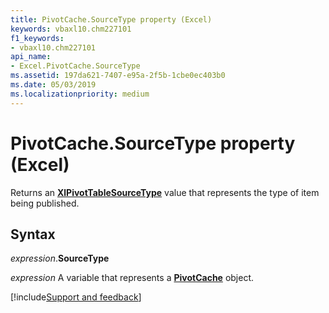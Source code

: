 ```yaml
---
title: PivotCache.SourceType property (Excel)
keywords: vbaxl10.chm227101
f1_keywords:
- vbaxl10.chm227101
api_name:
- Excel.PivotCache.SourceType
ms.assetid: 197da621-7407-e95a-2f5b-1cbe0ec403b0
ms.date: 05/03/2019
ms.localizationpriority: medium
---
```



# PivotCache.SourceType property (Excel)

Returns an **[XlPivotTableSourceType](Excel.XlPivotTableSourceType.md)** value that represents the type of item being published.


## Syntax

_expression_.**SourceType**

_expression_ A variable that represents a **[PivotCache](Excel.PivotCache.md)** object.




[!include[Support and feedback](~/includes/feedback-boilerplate.md)]